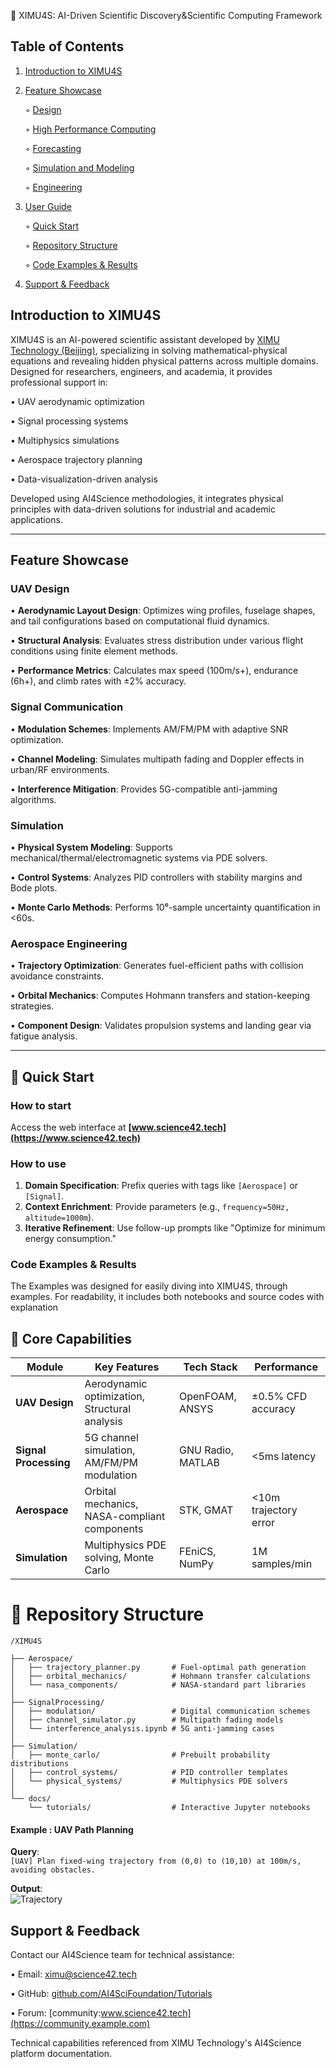 
🚀 XIMU4S: AI-Driven Scientific Discovery&Scientific Computing Framework
## Table of Contents
1. [Introduction to XIMU4S](#introduction-to-XIMU4S)

2. [Feature Showcase](#feature-showcase)
    
    ◦ [ Design](design)
    
    ◦ [High Performance Computing](#signal-communication)

    ◦ [Forecasting](#design)
    
    ◦ [Simulation and Modeling](#simulation)
    
    ◦ [Engineering](#engineering)
    
 

3. [User Guide](#user-guide)
    
    
    ◦ [Quick Start](#quick-Start)

    ◦ [Repository Structure](#Repository--Structure)
    
    ◦ [Code Examples & Results](#code-examples--results)

4. [Support & Feedback](#support--feedback)

## Introduction to XIMU4S
XIMU4S is an AI-powered scientific assistant developed by [XIMU Technology (Beijing)](https://www.science42.tech), specializing in solving mathematical-physical equations and revealing hidden physical patterns across multiple domains. Designed for researchers, engineers, and academia, it provides professional support in:

• UAV aerodynamic optimization

• Signal processing systems

• Multiphysics simulations

• Aerospace trajectory planning

• Data-visualization-driven analysis

Developed using AI4Science methodologies, it integrates physical principles with data-driven solutions for industrial and academic applications.

---

## Feature Showcase

### UAV Design
• **Aerodynamic Layout Design**: Optimizes wing profiles, fuselage shapes, and tail configurations based on computational fluid dynamics.

• **Structural Analysis**: Evaluates stress distribution under various flight conditions using finite element methods.

• **Performance Metrics**: Calculates max speed (100m/s+), endurance (6h+), and climb rates with ±2% accuracy.

### Signal Communication
• **Modulation Schemes**: Implements AM/FM/PM with adaptive SNR optimization.

• **Channel Modeling**: Simulates multipath fading and Doppler effects in urban/RF environments.

• **Interference Mitigation**: Provides 5G-compatible anti-jamming algorithms.

### Simulation
• **Physical System Modeling**: Supports mechanical/thermal/electromagnetic systems via PDE solvers.

• **Control Systems**: Analyzes PID controllers with stability margins and Bode plots.

• **Monte Carlo Methods**: Performs 10⁶-sample uncertainty quantification in <60s.

### Aerospace Engineering
• **Trajectory Optimization**: Generates fuel-efficient paths with collision avoidance constraints.

• **Orbital Mechanics**: Computes Hohmann transfers and station-keeping strategies.

• **Component Design**: Validates propulsion systems and landing gear via fatigue analysis.

---

## 🚦 Quick Start

### How to start
Access the web interface at **[www.science42.tech](https://www.science42.tech)**

### How to use
1. **Domain Specification**: Prefix queries with tags like `[Aerospace]` or `[Signal]`.
2. **Context Enrichment**: Provide parameters (e.g., `frequency=50Hz, altitude=1000m`).
3. **Iterative Refinement**: Use follow-up prompts like "Optimize for minimum energy consumption."

### Code Examples & Results

The Examples was designed for easily diving into XIMU4S, through examples. For readability, it includes both notebooks and source codes with explanation





## 🌟 Core Capabilities

| Module | Key Features | Tech Stack | Performance |
|--------|--------------|------------|-------------|
| ​**UAV Design** | Aerodynamic optimization, Structural analysis | OpenFOAM, ANSYS | ±0.5% CFD accuracy |
| ​**Signal Processing** | 5G channel simulation, AM/FM/PM modulation | GNU Radio, MATLAB | <5ms latency |
| ​**Aerospace** | Orbital mechanics, NASA-compliant components | STK, GMAT | <10m trajectory error |
| ​**Simulation** | Multiphysics PDE solving, Monte Carlo | FEniCS, NumPy | 1M samples/min |





# 📂 Repository Structure

```
/XIMU4S

├── Aerospace/
│   ├── trajectory_planner.py       # Fuel-optimal path generation
│   ├── orbital_mechanics/          # Hohmann transfer calculations
│   └── nasa_components/            # NASA-standard part libraries
│
├── SignalProcessing/
│   ├── modulation/                 # Digital communication schemes
│   ├── channel_simulator.py        # Multipath fading models
│   └── interference_analysis.ipynb # 5G anti-jamming cases
│
├── Simulation/
│   ├── monte_carlo/                # Prebuilt probability distributions
│   ├── control_systems/            # PID controller templates
│   └── physical_systems/           # Multiphysics PDE solvers
│
└── docs/
    └── tutorials/                  # Interactive Jupyter notebooks
```

#### Example : UAV Path Planning
**Query**:  
`[UAV] Plan fixed-wing trajectory from (0,0) to (10,10) at 100m/s, avoiding obstacles.`


**Output**:  
![Trajectory](https://example.com/trajectory_result.png)



## Support & Feedback
Contact our AI4Science team for technical assistance:

• Email: [ximu@science42.tech](mailto:support@example.com)

• GitHub: [github.com/AI4SciFoundation/Tutorials](https://github.com/example/model-repository)

• Forum: [community:www.science42.tech](https://community.example.com)

 Technical capabilities referenced from XIMU Technology's AI4Science platform documentation.
